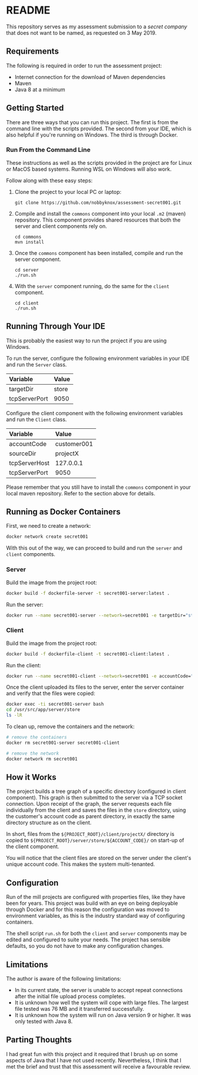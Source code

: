# README

This repository serves as my assessment submission to a *secret company* that does not want to be named, as requested on 3 May 2019.

## Requirements

The following is required in order to run the assessment project:

* Internet connection for the download of Maven dependencies
* Maven
* Java 8 at a minimum

## Getting Started

There are three ways that you can run this project. The first is from the command line with the scripts provided. The second from your IDE, which is also helpful if you're running on Windows. The third is through Docker.

### Run From the Command Line

These instructions as well as the scripts provided in the project are for Linux or MacOS based systems. Running WSL on Windows will also work.

Follow along with these easy steps:

1. Clone the project to your local PC or laptop:
    ```
    git clone https://github.com/nobbyknox/assessment-secret001.git
    ```
2. Compile and install the `commons` component into your local `.m2` (maven) repository. This component provides shared resources that both the server and client components rely on.
    ```
    cd commons
    mvn install
    ```
3. Once the `commons` component has been installed, compile and run the server component.
    ```
    cd server
    ./run.sh
    ```
4. With the `server` component running, do the same for the `client` component.
    ```
    cd client
    ./run.sh
    ```

## Running Through Your IDE

This is probably the easiest way to run the project if you are using Windows.

To run the server, configure the following environment variables in your IDE and run the `Server` class.

| Variable      | Value  |
| :------------ | :----- |
| targetDir     | store  |
| tcpServerPort | 9050   |

Configure the client component with the following environment variables and run the `Client` class.

| Variable        | Value       |
| :-------------- | :---------- |
| accountCode     | customer001 |
| sourceDir       | projectX    |
| tcpServerHost   | 127.0.0.1   |
| tcpServerPort   | 9050        |

Please remember that you still have to install the `commons` component in your local maven repository. Refer to the section above for details.

## Running as Docker Containers

First, we need to create a network:

```bash
docker network create secret001
```

With this out of the way, we can proceed to build and run the `server` and `client` components.

### Server

Build the image from the project root:

```bash
docker build -f dockerfile-server -t secret001-server:latest .
```

Run the server:

```bash
docker run --name secret001-server --network=secret001 -e targetDir="store" -e tcpServerPort="9050" secret001-server
```

### Client

Build the image from the project root:

```bash
docker build -f dockerfile-client -t secret001-client:latest .
```

Run the client:

```bash
docker run --name secret001-client --network=secret001 -e accountCode="customer001" -e sourceDir="projectX" -e tcpServerHost="secret001-server" -e tcpServerPort="9050" secret001-client
```

Once the client uploaded its files to the server, enter the server container and verify that the files were copied:

```bash
docker exec -ti secret001-server bash
cd /usr/src/app/server/store
ls -lR
```

To clean up, remove the containers and the network:

```bash
# remove the containers
docker rm secret001-server secret001-client

# remove the network
docker network rm secret001
```

## How it Works

The project builds a tree graph of a specific directory (configured in client component). This graph is then submitted to the server via a TCP socket connection. Upon receipt of the graph, the server requests each file individually from the client and saves the files in the `store` directory, using the customer's account code as parent directory, in exactly the same directory structure as on the client.

In short, files from the `${PROJECT_ROOT}/client/projectX/` directory is copied to `${PROJECT_ROOT}/server/store/${ACCOUNT_CODE}/` on start-up of the client component.

You will notice that the client files are stored on the server under the client's unique account code. This makes the system multi-tenanted.

## Configuration

Run of the mill projects are configured with properties files, like they have been for years. This project was build with an eye on being deployable through Docker and for this reason the configuration was moved to environment variables, as this is the industry standard way of configuring containers.

The shell script `run.sh` for both the `client` and `server` components may be edited and configured to suite your needs. The project has sensible defaults, so you do not have to make any configuration changes.

## Limitations

The author is aware of the following limitations:

* In its current state, the server is unable to accept repeat connections after the initial file upload process completes.
* It is unknown how well the system will cope with large files. The largest file tested was 76 MB and it transferred successfully.
* It is unknown how the system will run on Java version 9 or higher. It was only tested with Java 8.

## Parting Thoughts

I had great fun with this project and it required that I brush up on some aspects of Java that I have not used recently. Nevertheless, I think that I met the brief and trust that this assessment will receive a favourable review.
